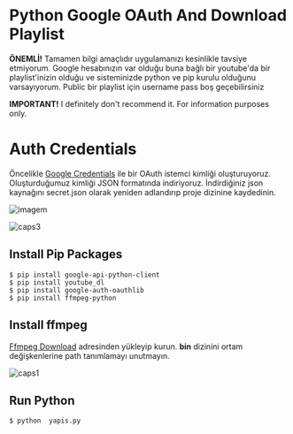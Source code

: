 # Python Google OAuth  And Download Playlist

**ÖNEMLİ!** Tamamen bilgi amaçlıdır uygulamanızı kesinlikle tavsiye etmiyorum. 
Google hesabınızın var olduğu buna bağlı bir youtube'da bir playlist'inizin olduğu ve sisteminizde python ve pip kurulu olduğunu varsayıyorum.  Public bir playlist için username pass boş geçebilirsiniz 

**IMPORTANT!** I definitely don't recommend it. For information purposes only.


# Auth Credentials

Öncelikle [Google Credentials](https://console.developers.google.com/apis/credentials) ile bir OAuth istemci kimliği oluşturuyoruz.  Oluşturduğumuz kimliği JSON formatında indiriyoruz. İndirdiğiniz json kaynağını secret.json olarak yeniden adlandırıp proje dizinine kaydedinin.

![imagem](https://user-images.githubusercontent.com/12594797/58480349-de6d6480-8162-11e9-8fce-9e46f351e3cf.png)

![caps3](https://user-images.githubusercontent.com/12594797/58702708-36001000-83af-11e9-9062-802b5798d4a7.png)


## Install Pip Packages

```
$ pip install google-api-python-client 
$ pip install youtube_dl
$ pip install google-auth-oauthlib
$ pip install ffmpeg-python

```

## Install ffmpeg
 [Ffmpeg Download](https://ffmpeg.org/download.html) adresinden yükleyip kurun.  **bin** dizinini ortam değişkenlerine path tanımlamayı unutmayın.
 
 ![caps1](https://user-images.githubusercontent.com/12594797/58702399-61362f80-83ae-11e9-879a-bb23064bda09.png)

## Run Python
```
$ python  yapis.py
```